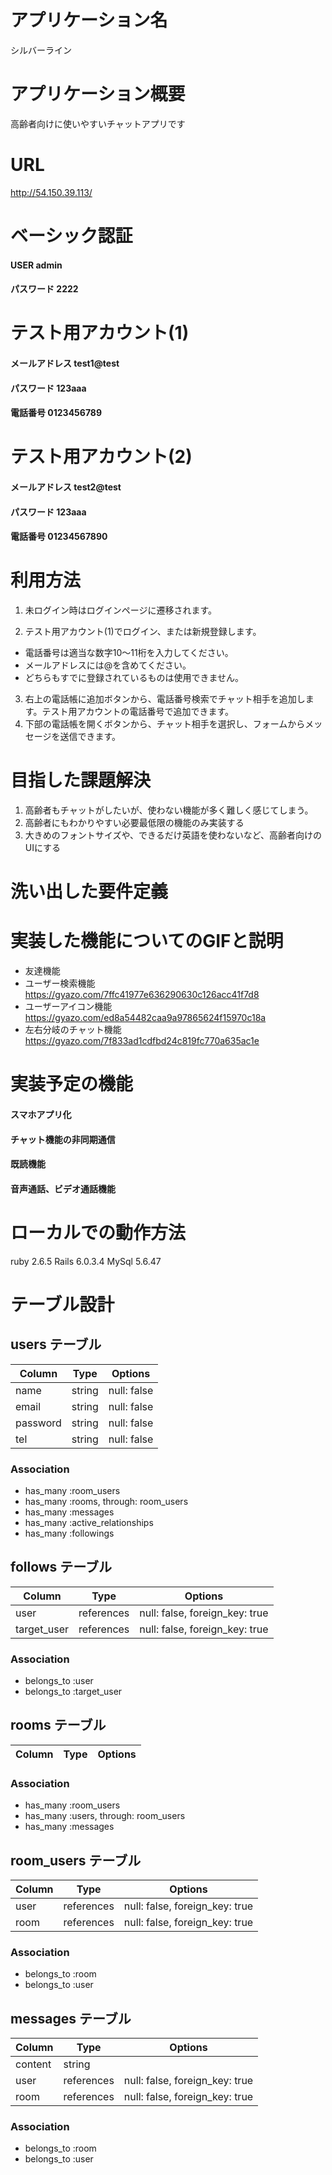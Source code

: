 # アプリケーション名
 シルバーライン
# アプリケーション概要
高齢者向けに使いやすいチャットアプリです
# URL
http://54.150.39.113/
# ベーシック認証
#### USER    admin
#### パスワード 2222
# テスト用アカウント(1)
#### メールアドレス test1@test
#### パスワード 123aaa
#### 電話番号 0123456789
# テスト用アカウント(2)
#### メールアドレス test2@test
#### パスワード 123aaa
#### 電話番号 01234567890
# 利用方法
1. 未ログイン時はログインページに遷移されます。

2. テスト用アカウント(1)でログイン、または新規登録します。
- 電話番号は適当な数字10〜11桁を入力してください。
- メールアドレスには@を含めてください。
- どちらもすでに登録されているものは使用できません。
3. 右上の電話帳に追加ボタンから、電話番号検索でチャット相手を追加します。テスト用アカウントの電話番号で追加できます。
4. 下部の電話帳を開くボタンから、チャット相手を選択し、フォームからメッセージを送信できます。
# 目指した課題解決  
1. 高齢者もチャットがしたいが、使わない機能が多く難しく感じてしまう。
2. 高齢者にもわかりやすい必要最低限の機能のみ実装する
3. 大きめのフォントサイズや、できるだけ英語を使わないなど、高齢者向けのUIにする
# 洗い出した要件定義
# 実装した機能についてのGIFと説明
- 友達機能
- ユーザー検索機能
https://gyazo.com/7ffc41977e636290630c126acc41f7d8
- ユーザーアイコン機能
https://gyazo.com/ed8a54482caa9a97865624f15970c18a
- 左右分岐のチャット機能
https://gyazo.com/7f833ad1cdfbd24c819fc770a635ac1e

# 実装予定の機能
#### スマホアプリ化
#### チャット機能の非同期通信
#### 既読機能
#### 音声通話、ビデオ通話機能
# ローカルでの動作方法
ruby 2.6.5
Rails 6.0.3.4
MySql 5.6.47

# テーブル設計

## users テーブル

| Column   | Type   | Options     |
| -------- | ------ | ----------- |
| name     | string | null: false |
| email    | string | null: false |
| password | string | null: false |
| tel      | string | null: false |

### Association

- has_many :room_users
- has_many :rooms, through: room_users
- has_many :messages
- has_many :active_relationships
- has_many :followings

## follows テーブル

| Column      | Type       | Options                        |
| ----------- | ---------- | ------------------------------ |
| user        | references | null: false, foreign_key: true |
| target_user | references | null: false, foreign_key: true |

### Association

- belongs_to :user
- belongs_to :target_user

## rooms テーブル

| Column | Type   | Options     |
| ------ | ------ | ----------- |

### Association

- has_many :room_users
- has_many :users, through: room_users
- has_many :messages

## room_users テーブル

| Column | Type       | Options                        |
| ------ | ---------- | ------------------------------ |
| user   | references | null: false, foreign_key: true |
| room   | references | null: false, foreign_key: true |

### Association

- belongs_to :room
- belongs_to :user

## messages テーブル

| Column  | Type       | Options                        |
| ------- | ---------- | ------------------------------ |
| content | string     |                                |
| user    | references | null: false, foreign_key: true |
| room    | references | null: false, foreign_key: true |

### Association

- belongs_to :room
- belongs_to :user
